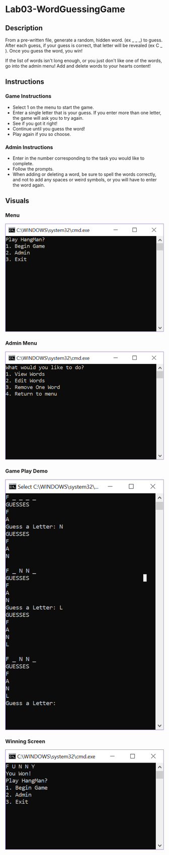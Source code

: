# Lab03-WordGuessingGame


## Description
From a pre-written file, generate a random, hidden word. (ex _ _ _) to guess. After each guess, if your guess is correct, that letter will be revealed (ex C _ ).
Once you guess the word, you win!

If the list of words isn't long enough, or you just don't like one of the words, go into the admin menu! Add and delete words to your hearts content!

## Instructions

### Game Instructions
- Select 1 on the menu to start the game.
- Enter a single letter that is your guess. If you enter more than one letter, the game will ask you to try again.
- See if you got it right!
- Continue until you guess the word!
- Play again if you so choose.

### Admin Instructions
- Enter in the number corresponding to the task you would like to complete.
- Follow the prompts. 
- When adding or deleting a word, be sure to spell the words correctly, and not to add any spaces or weird symbols, or you will have to enter the word again.

## Visuals

### Menu
![menu demo](./assets/start_menu.PNG)

### Admin Menu
![admin menu demo](./assets/admin_menu.PNG)

### Game Play Demo
![game play demo](./assets/game_play_demo.PNG)

### Winning Screen
![winning screen](./assets/win_screen.PNG)


